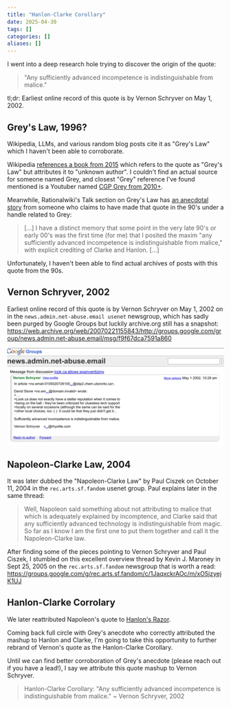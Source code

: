 ```yaml
---
title: "Hanlon-Clarke Corollary"
date: 2025-04-30
tags: []
categories: []
aliases: []
---
```


I went into a deep research hole trying to discover the origin of the quote:

> "Any sufficiently advanced incompetence is indistinguishable from malice."

tl;dr: Earliest online record of this quote is by Vernon Schryver on May 1, 2002.

## Grey's Law, 1996?

Wikipedia, LLMs, and various random blog posts cite it as "Grey's Law" which I haven't been able to corroborate.

Wikipedia [references a book from 2015](https://en.wikipedia.org/wiki/Clarke%27s_three_laws#cite_note-Gooden2015-7) which refers to the quote as "Grey's Law" but attributes it to "unknown author". I couldn't find an actual source for someone named Grey, and closest "Grey" reference I've found mentioned is a Youtuber named [CGP Grey from 2010+](https://en.wikipedia.org/wiki/CGP_Grey).

Meanwhile, Rationalwiki's Talk section on Grey's Law has [an anecdotal story](https://rationalwiki.org/wiki/Talk:Grey's_Law) from someone who claims to have made that quote in the 90's under a handle related to Grey:

> [...] I have a distinct memory that some point in the very late 90's or early 00's was the first time (for me) that I posited the maxim "any sufficiently advanced incompetence is indistinguishable from malice," with explicit crediting of Clarke and Hanlon. [...]

Unfortunately, I haven't been able to find actual archives of posts with this quote from the 90s.

## Vernon Schryver, 2002

Earliest online record of this quote is by Vernon Schryver on May 1, 2002 on in the `news.admin.net-abuse.email usenet` newsgroup, which has sadly been purged by Google Groups but luckily archive.org still has a snapshot:
https://web.archive.org/web/20070221155843/http://groups.google.com/group/news.admin.net-abuse.email/msg/f9f67dca7591a860

![Image](05403fc7-2f9c-4b92-ba6f-ec6ed687c4c0)

## Napoleon-Clarke Law, 2004

It was later dubbed the "Napoleon-Clarke Law" by Paul Ciszek on October 11, 2004 in the `rec.arts.sf.fandom` usenet group. Paul explains later in the same thread:

> Well, Napoleon said something about not attributing to malice that which is adequately explained by incomptence, and Clarke said that any sufficiently advanced technology is indistinguishable from magic. So far as I know I am the first one to put them together and call it the Napoleon-Clarke law.

After finding some of the pieces pointing to Vernon Schryver and Paul Ciszek, I stumbled on this excellent overview thread by Kevin J. Maroney in Sept 25, 2005 on the `rec.arts.sf.fandom` newsgroup that is worth a read: https://groups.google.com/g/rec.arts.sf.fandom/c/1JaqxckrAOc/m/xO5jzyejK1UJ

## Hanlon-Clarke Corrolary

We later reattributed Napoleon's quote to [Hanlon's Razor](https://en.wikipedia.org/wiki/Hanlon%27s_razor).

Coming back full circle with Grey's anecdote who correctly attributed the mashup to Hanlon and Clarke, I'm going to take this opportunity to further rebrand of Vernon's quote as the Hanlon-Clarke Corollary.

Until we can find better corroboration of Grey's anecdote (please reach out if you have a lead!), I say we attribute this quote mashup to Vernon Schryver.

> Hanlon-Clarke Corollary: "Any sufficiently advanced incompetence is indistinguishable from malice."
> ~ Vernon Schryver, 2002
